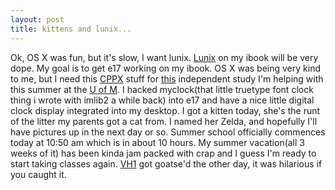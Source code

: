 ```yaml
--- 
layout: post
title: kittens and lunix...
---
```

Ok, OS X was fun, but it's slow, I want lunix.  <a
HREF="http://www.linux.org">Lunix</a> on my ibook will be very dope.  My goal is
to get e17 working on my ibook.  OS X was being very kind to me, but I need this
<a href="http://swag.uwaterloo.ca/~cppx/">CPPX</a> stuff for <a
HREF="http://www.cs.memphis.edu/~sdml/">this</a> independent study I'm helping
with this summer at the <a href="http://www.memphis.edu">U of M</a>.  I hacked
myclock(that little truetype font clock thing i wrote with imlib2 a while back)
into e17 and have a nice little digital clock display integrated into my
desktop.  I got a kitten today, she's the runt of the litter my parents got a
cat from.  I named her Zelda, and hopefully I'll have pictures up in the
next day or so.  Summer school officially commences today at 10:50 am which is
in about 10 hours.  My summer vacation(all 3 weeks of it) has been kinda jam
packed with crap and I guess I'm ready to start taking classes again.  <a
HREF="http://www.vh1.com">VH1</a> got goatse'd the other day, it was hilarious
if you caught it.
